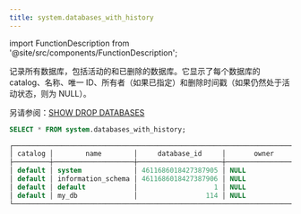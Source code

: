 ```yaml
---
title: system.databases_with_history
---
```


import FunctionDescription from '@site/src/components/FunctionDescription';

<FunctionDescription description="Introduced: v1.1.658"/>

记录所有数据库，包括活动的和已删除的数据库。它显示了每个数据库的 catalog、名称、唯一 ID、所有者（如果已指定）和删除时间戳（如果仍然处于活动状态，则为 NULL）。

另请参阅：[SHOW DROP DATABASES](../../10-sql-commands/00-ddl/00-database/show-drop-databases.md)

```sql
SELECT * FROM system.databases_with_history;

┌────────────────────────────────────────────────────────────────────────────────────────────────────┐
│ catalog │        name        │     database_id     │       owner      │         dropped_on         │
├─────────┼────────────────────┼─────────────────────┼──────────────────┼────────────────────────────┤
│ default │ system             │ 4611686018427387905 │ NULL             │ NULL                       │
│ default │ information_schema │ 4611686018427387906 │ NULL             │ NULL                       │
│ default │ default            │                   1 │ NULL             │ NULL                       │
│ default │ my_db              │                 114 │ NULL             │ 2024-11-15 02:44:46.207120 │
└────────────────────────────────────────────────────────────────────────────────────────────────────┘
```